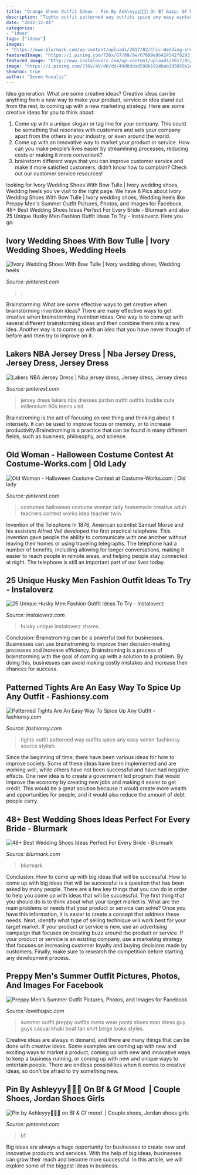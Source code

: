 ```yaml
---
title: "Orange Shoes Outfit Ideas - Pin By Ashleyyy🌺🌸🌹 On Bf &amp; Gf Mood ️"
description: "Tights outfit patterned way outfits spice any easy winter fashionsy source stylish"
date: "2022-12-04"
categories:
- "ideas"
tags: ["ideas"]
images:
- "https://www.blurmark.com/wp-content/uploads/2017/02/Chic-Wedding-shoes.jpg"
featuredImage: "https://i.pinimg.com/736x/67/89/9e/67899e9b424542f8293f9ecfcf0c4156.jpg"
featured_image: "http://www.instaloverz.com/wp-content/uploads/2017/05/27.-Husky-Men.jpg"
image: "https://i.pinimg.com/736x/49/d0/dd/49d0ddad598b1924bab195055b2e0890.jpg"
ShowToc: true
author: "Deven Kuvalis"
---
```



Idea generation: What are some creative ideas?
Creative ideas can be anything from a new way to make your product, service or idea stand out from the rest, to coming up with a new marketing strategy. Here are some creative ideas for you to think about: 
1. Come up with a unique slogan or tag line for your company. This could be something that resonates with customers and sets your company apart from the others in your industry, or even around the world. 
2. Come up with an innovative way to market your product or service. How can you make people’s lives easier by streamlining processes, reducing costs or making it more convenient? 
3. brainstorm different ways that you can improve customer service and make it more satisfied customers. didn’t know how to complain? Check out our customer service resources! 

	

		
looking for Ivory Wedding Shoes With Bow Tulle | Ivory wedding shoes, Wedding heels you've visit to the right page. We have 8 Pics about Ivory Wedding Shoes With Bow Tulle | Ivory wedding shoes, Wedding heels like Preppy Men&#039;s Summer Outfit Pictures, Photos, and Images for Facebook, 48+ Best Wedding Shoes Ideas Perfect For Every Bride - Blurmark and also 25 Unique Husky Men Fashion Outfit Ideas To Try - Instaloverz. Here you go:
		
    
## Ivory Wedding Shoes With Bow Tulle | Ivory Wedding Shoes, Wedding Heels

<img loading=lazy src="https://i.pinimg.com/736x/72/c6/31/72c6319f5e90563f76d5bd8c007043cd.jpg" onerror="this.onerror=null;this.src='https://tse1.mm.bing.net/th?id=OIP.L6PKyWh4UGcmBU1An5pp2AHaJ3&amp;pid=15.1';" alt="Ivory Wedding Shoes With Bow Tulle | Ivory wedding shoes, Wedding heels">

_Source: pinterest.com_

>. 

	

Brainstorming: What are some effective ways to get creative when brainstorming invention ideas?
There are many effective ways to get creative when brainstorming invention ideas. One way is to come up with several different brainstorming ideas and then combine them into a new idea. Another way is to come up with an idea that you have never thought of before and then try to improve on it.

    
## Lakers NBA Jersey Dress | Nba Jersey Dress, Jersey Dress, Jersey Dress

<img loading=lazy src="https://i.pinimg.com/736x/67/89/9e/67899e9b424542f8293f9ecfcf0c4156.jpg" onerror="this.onerror=null;this.src='https://tse2.mm.bing.net/th?id=OIP.xzZAH-rI13lUJwkzdjN7mwHaLC&amp;pid=15.1';" alt="Lakers NBA Jersey Dress | Nba jersey dress, Jersey dress, Jersey dress">

_Source: pinterest.com_

>jersey dress lakers nba dresses jordan outfit outfits baddie cute millennium 90s teens visit. 

	

Brainstroming is the act of focusing on one thing and thinking about it intensely. It can be used to improve focus or memory, or to increase productivity.Brainstroming is a practice that can be found in many different fields, such as business, philosophy, and science.

    
## Old Woman - Halloween Costume Contest At Costume-Works.com | Old Lady

<img loading=lazy src="https://i.pinimg.com/736x/35/33/f1/3533f16764453274bd56041579eb9451--cute-costumes-woman-halloween-costumes.jpg" onerror="this.onerror=null;this.src='https://tse3.mm.bing.net/th?id=OIP.XTUe1mqGrI8HiIRHcJ9hGAHaLF&amp;pid=15.1';" alt="Old Woman - Halloween Costume Contest at Costume-Works.com | Old lady">

_Source: pinterest.com_

>costumes halloween costume woman lady homemade creative adult teachers contest works idea teacher twin. 

	

Invention of the Telephone
In 1876, American scientist Samuel Morse and his assistant Alfred Vail developed the first practical telephone. This invention gave people the ability to communicate with one another without leaving their homes or using traveling telegraphs. The telephone had a number of benefits, including allowing for longer conversations, making it easier to reach people in remote areas, and helping people stay connected at night. The telephone is still an important part of our lives today.

    
## 25 Unique Husky Men Fashion Outfit Ideas To Try - Instaloverz

<img loading=lazy src="http://www.instaloverz.com/wp-content/uploads/2017/05/27.-Husky-Men.jpg" onerror="this.onerror=null;this.src='https://tse3.mm.bing.net/th?id=OIP.-5kWvY9OiUEaB5_4U7jqfQAAAA&amp;pid=15.1';" alt="25 Unique Husky Men Fashion Outfit Ideas To Try - Instaloverz">

_Source: instaloverz.com_

>husky unique instaloverz shares. 

	

Conclusion: Brainstroming can be a powerful tool for businesses.
Businesses can use brainstroming to improve their decision-making processes and increase efficiency. Brainstroming is a process of brainstorming with the goal of coming up with a solution to a problem. By doing this, businesses can avoid making costly mistakes and increase their chances for success.

    
## Patterned Tights Are An Easy Way To Spice Up Any Outfit - Fashionsy.com

<img loading=lazy src="https://fashionsy.com/wp-content/uploads/2017/12/pattern-tights-outfit-.jpg" onerror="this.onerror=null;this.src='https://tse4.mm.bing.net/th?id=OIP.y_T1s70kXPfpLAYRzohDxAHaLH&amp;pid=15.1';" alt="Patterned Tights Are An Easy Way To Spice Up Any Outfit - fashionsy.com">

_Source: fashionsy.com_

>tights outfit patterned way outfits spice any easy winter fashionsy source stylish. 

	

Since the beginning of time, there have been various ideas for how to improve society. Some of these ideas have been implemented and are working well, while others have not been successful and have had negative effects. One new idea is to create a government led program that would improve the economy by creating new jobs and making it easier to get credit. This would be a great solution because it would create more wealth and opportunities for people, and it would also reduce the amount of debt people carry.

    
## 48+ Best Wedding Shoes Ideas Perfect For Every Bride - Blurmark

<img loading=lazy src="https://www.blurmark.com/wp-content/uploads/2017/02/Chic-Wedding-shoes.jpg" onerror="this.onerror=null;this.src='https://tse4.mm.bing.net/th?id=OIP.WhUu1tdB-O4u5AXg_UIUgwHaKH&amp;pid=15.1';" alt="48+ Best Wedding Shoes Ideas Perfect For Every Bride - Blurmark">

_Source: blurmark.com_

>blurmark. 

	

Conclusion: How to come up with big ideas that will be successful.
How to come up with big ideas that will be successful is a question that has been asked by many people. There are a few key things that you can do in order to help you come up with ideas that will be successful. The first thing that you should do is to think about what your target market is. What are the main problems or needs that your product or service can solve? Once you have this information, it is easier to create a concept that address these needs. Next, identify what type of selling technique will work best for your target market. If your product or service is new, use an advertising campaign that focuses on creating buzz around the product or service. If your product or service is an existing company, use a marketing strategy that focuses on increasing customer loyalty and buying decisions made by customers. Finally, make sure to research the competition before starting any development process.

    
## Preppy Men&#039;s Summer Outfit Pictures, Photos, And Images For Facebook

<img loading=lazy src="http://www.lovethispic.com/uploaded_images/179496-Preppy-Men-s-Summer-Outfit.jpg" onerror="this.onerror=null;this.src='https://tse2.mm.bing.net/th?id=OIP.GQonXfKmYmVw7RQPFITCtAHaLH&amp;pid=15.1';" alt="Preppy Men&#039;s Summer Outfit Pictures, Photos, and Images for Facebook">

_Source: lovethispic.com_

>summer outfit preppy outfits mens wear pants shoes man dress guy guys casual khaki boat tan shirt beige looks styles. 

	

Creative ideas are always in demand, and there are many things that can be done with creative ideas. Some examples are coming up with new and exciting ways to market a product, coming up with new and innovative ways to keep a business running, or coming up with new and unique ways to entertain people. There are endless possibilities when it comes to creative ideas, so don't be afraid to try something new.

    
## Pin By Ashleyyy🌺🌸🌹 On Bf &amp; Gf Mood ️ | Couple Shoes, Jordan Shoes Girls

<img loading=lazy src="https://i.pinimg.com/736x/49/d0/dd/49d0ddad598b1924bab195055b2e0890.jpg" onerror="this.onerror=null;this.src='https://tse1.mm.bing.net/th?id=OIP.7batFRTR9ctstgq2akeaygHaNK&amp;pid=15.1';" alt="Pin by Ashleyyy🌺🌸🌹 on Bf &amp; Gf mood ️ | Couple shoes, Jordan shoes girls">

_Source: pinterest.com_

>bf. 

	

Big ideas are always a huge opportunity for businesses to create new and innovative products and services. With the help of big ideas, businesses can grow their reach and become more successful. In this article, we will explore some of the biggest ideas in business.

